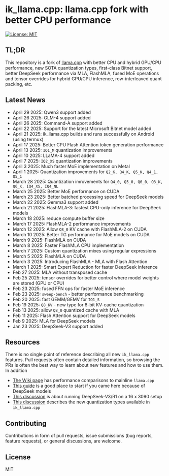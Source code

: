 # ik_llama.cpp: llama.cpp fork with better CPU performance

[![License: MIT](https://img.shields.io/badge/license-MIT-blue.svg)](https://opensource.org/licenses/MIT)

## TL;DR

This repository is a fork of [llama.cpp](https://github.com/ggerganov/llama.cpp) with better CPU and hybrid GPU/CPU performance, new SOTA quantization types, first-class Bitnet support, better DeepSeek performance via MLA, FlashMLA, fused MoE operations and tensor overrides for hybrid GPU/CPU inference, row-interleaved quant packing, etc.

## Latest News

* April 29 2025: Qwen3 support added
* April 26 2025: GLM-4 support added
* April 26 2025: Command-A support added
* April 22 2025: Support for the latest Microsoft Bitnet model added
* April 21 2025: ik_llama.cpp builds and runs successfully on Android (using termux)
* April 17 2025: Better CPU Flash Attention token generation performance
* April 13 2025: `IQ1_M` quantization improvements
* April 10 2025: LLaMA-4 support added
* April 7 2025: `IQ2_XS` quantization improvements
* April 3 2025: Much faster MoE implementation on Metal
* April 1 2025: Quantization improvements for `Q2_K, Q4_K, Q5_K, Q4_1, Q5_1`
* March 28 2025: Quantization imrovements for `Q4_0, Q5_0, Q6_0, Q3_K, Q6_K, IQ4_XS, IQ4_NL`
* March 25 2025: Better MoE performance on CUDA
* March 23 2025: Better batched processing speed for DeepSeek models
* March 22 2025: Gemma3 support added
* March 21 2025: FlashMLA-3: fastest CPU-only inference for DeepSeek models
* March 18 2025: reduce compute buffer size
* March 17 2025: FlashMLA-2 performance improvements
* March 12 2025: Allow `Q8_0` KV cache with FlashMLA-2 on CUDA
* March 10 2025: Better TG performance for MoE models on CUDA
* March 9 2025: FlashMLA on CUDA
* March 8 2025: Faster FlashMLA CPU implementation
* March 7 2025: Custom quantization mixes using regular expressions
* March 5 2025: FlashMLA on CUDA
* March 3 2025: Introducing FlashMLA - MLA with Flash Attention
* March 1 2025: Smart Expert Reduction for faster DeepSeek inference
* Feb 27 2025: MLA without transposed cache
* Feb 25 2025: tensor overrides for better control where model weights are stored (GPU or CPU)
* Feb 23 2025: fused FFN ops for faster MoE inference
* Feb 23 2025: `sweep-bench` - better performance benchmarking
* Feb 20 2025: fast GEMM/GEMV for `IQ1_S`
* Feb 19 2025: `Q8_KV` - new type for 8-bit KV-cache quantization
* Feb 13 2025: allow `Q8_0` quantized cache with MLA
* Feb 11 2025: Flash Attention support for DeepSeek models
* Feb 9 2025: MLA for DeepSeek models
* Jan 23 2025: DeepSeek-V3 support added

## Resources

There is no single point of reference describing all new `ik_llama.cpp` features. Pull requests often contain detailed information, so browsing the PRs is often the best way to learn about new features and how to use them. In addition
* [The Wiki page](https://github.com/ikawrakow/ik_llama.cpp/wiki) has performance comparisons to mainline `llama.cpp`
* [This guide](https://github.com/ikawrakow/ik_llama.cpp/discussions/258) is a good place to start if you came here because of DeepSeek models
* [This discussion](https://github.com/ikawrakow/ik_llama.cpp/discussions/266) is about running DeepSeek-V3/R1 on a 16 x 3090 setup
* [This discussion](https://github.com/ikawrakow/ik_llama.cpp/discussions/8) describes the new quantization types available in `ik_llama.cpp`

## Contributing

Contributions in form of pull requests, issue submissions (bug reports, feature requests), or general discussions, are welcome.

## License

MIT
